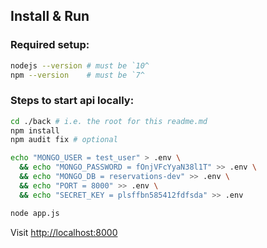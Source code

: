 ## Install & Run

### Required setup:

```bash
nodejs --version # must be `10^
npm --version    # must be `7^
```

### Steps to start api locally:

```bash
cd ./back # i.e. the root for this readme.md
npm install
npm audit fix # optional

echo "MONGO_USER = test_user" > .env \
  && echo "MONGO_PASSWORD = fOnjVFcYyaN38l1T" >> .env \
  && echo "MONGO_DB = reservations-dev" >> .env \
  && echo "PORT = 8000" >> .env \
  && echo "SECRET_KEY = plsffbn585412fdfsda" >> .env

node app.js
```

Visit [http://localhost:8000](http://localhost:8000)